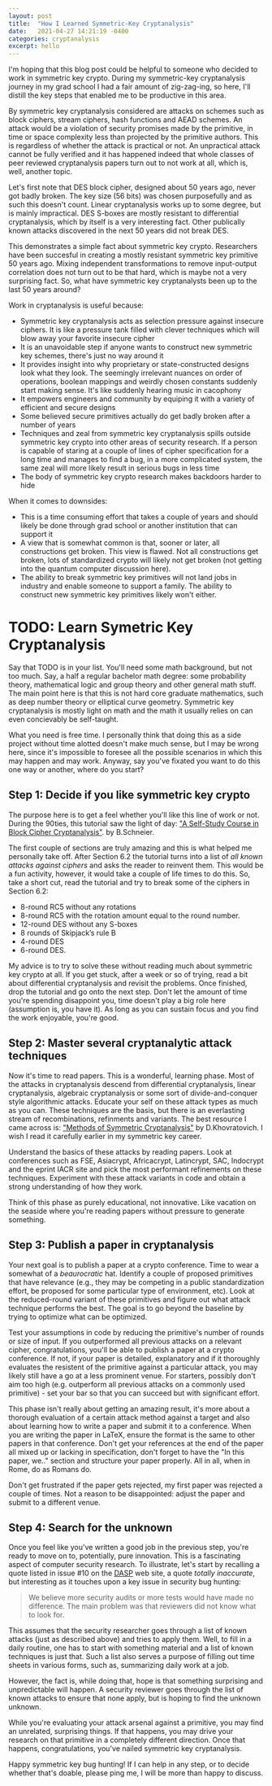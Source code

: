 ```yaml
---
layout: post
title:  "How I Learned Symmetric-Key Cryptanalysis"
date:   2021-04-27 14:21:19 -0400
categories: cryptanalysis
excerpt: hello
---
```


I'm hoping that this blog post could be helpful to someone who decided to work in
symmetric key crypto. During my symmetric-key cryptanalysis journey in my grad school
I had a fair amount of zig-zag-ing, so here, I'll distill the key steps that enabled
me to be productive in this area. 

By symmetric key cryptanalysis considered are attacks on schemes such as block ciphers,
stream ciphers, hash functions and AEAD schemes. An attack would be a violation of security
promises made by the primitive, in time or space complexity less than projected by the
primitive authors. This is regardless  of whether the attack is practical or not.
An unpractical attack cannot be fully verified and it has happened indeed that whole
classes of peer reviewed cryptanalysis papers turn out to not work at all, which is, well,
another topic.

Let's first note that DES block cipher, designed about 50 years ago, never got badly
broken. The key size (56 bits) was chosen purposefully and as such this doesn't count.
Linear cryptanalysis works up to some degree, but is mainly impractical. DES S-boxes
are mostly resistant to differential cryptanalysis, which by itself is a very interesting
fact. Other publically known attacks discovered in the next 50 years did not break DES.

This demonstrates a simple fact about symmetric key crypto. Researchers have been succesful
in creating a mostly resistant symmetric key primitive 50 years ago. Mixing independent
transformations to remove input-output correlation does not turn out to be that hard, which is
maybe not a very surprising fact. So, what have symmetric key cryptanalysts been up to the last
50 years around?

Work in cryptanalysis is useful because:

* Symmetric key cryptanalysis acts as selection pressure against insecure ciphers. It is
  like a pressure tank filled with clever techniques which will blow away your favorite
  insecure cipher
* It is an unavoidable step if anyone wants to construct new symmetric key schemes, there's just no way around it
* It provides insight into why proprietary or state-constructed designs look what they look.
  The seemingly irrelevant nuances on order of operations, boolean mappings and weirdly chosen
  constants suddenly start making sense. It's like suddenly hearing music in cacophony
* It empowers engineers and community by equiping it with a variety of efficient and secure designs
* Some believed secure primitives actually do get badly broken after a number of years
* Techniques and zeal from symmetric key cryptanalysis spills outside symmetric key crypto
  into other areas of security research. If a person is capable of staring at a couple of
  lines of cipher specification for a long time and manages to find a bug, in a more complicated
  system, the same zeal will more likely result in serious bugs in less time
* The body of symmetric key crypto research makes backdoors harder to hide

When it comes to downsides:

* This is a time consuming effort that takes a couple of years and should likely be done
through grad school or another institution that can support it
* A view that is somewhat common is that, sooner or later, all constructions get broken. This view
is flawed. Not all constructions get broken, lots of standardized crypto will likely not get broken
(not getting into the quantum computer discussion here).
* The ability to break symmetric key primitives will not land jobs in industry and enable
someone to support a family. The ability to construct new symmetric key primitives likely
won't either. 


# TODO: Learn Symetric Key Cryptanalysis

Say that TODO is in your list. You'll need some math background, but not too much. Say, a half
a regular bachelor math degree: some probability theory, mathematical logic and group theory
and other general math stuff. The main point here is that this is not hard core graduate
mathematics, such as deep number theory or elliptical curve geometry. Symmetric key cryptanalysis
is mostly light on math and the math it usually relies on can even concievably be self-taught.

What you need is free time. I personally think that doing this as a side project without time alotted
doesn't make much sense, but I may be wrong here, since it's impossible to foresee all the possible
scenarios in which this may happen and may work. Anyway, say you've fixated you want to do this
one way or another, where do you start? 

## Step 1: Decide if you like symmetric key crypto

The purpose here is to get a feel whether you'll like this line of work
or not. During the 90ties, this tutorial saw the light of day:
["A Self-Study Course in Block Cipher Cryptanalysis"](https://www.schneier.com/wp-content/uploads/2016/02/paper-self-study.pdf).
by B.Schneier.

The first couple of sections are truly amazing and this is what helped me personally take off.
After Section 6.2 the tutorial turns into a list of _all known attacks against ciphers_ and asks
the reader to reinvent them. This would be a fun activity, however, it would take a couple of life
times to do this. So, take a short cut, read the tutorial and try to break some of the ciphers in
Section 6.2:

- 8-round RC5 without any rotations
- 8-round RC5 with the rotation amount equal to the round number.
- 12-round DES without any S-boxes
- 8 rounds of Skipjack’s rule B
- 4-round DES
- 6-round DES.

My advice is to try to solve these without reading much about symmetric key crypto at all. If you get stuck,
after a week or so of trying, read a bit about differential cryptanalysis and revisit the problems.  Once finished,
drop the tutorial and go onto the next step. Don't let the amount of time you're spending disappoint you,
time doesn't play a big role here (assumption is, you have it). As long as you can sustain focus and you
find the work enjoyable, you're good.

## Step 2: Master several cryptanalytic attack techniques 

Now it's time to read papers. This is a wonderful, learning phase. Most of the attacks in cryptanalysis
descend from differential cryptanalysis,
linear cryptanalysis, algebraic cryptanalysis or some sort of divide-and-conquer style algorithmic
attacks. Educate your self on these attack types as much as you can.  These techniques are the basis,
but there is an everlasting stream of recombinations, refinments and variants.  The best resource I
came across is: ["Methods of Symmetric Cryptanalysis"](https://www.microsoft.com/en-us/research/wp-content/uploads/2011/07) by D.Khovratovich. I wish I read it carefully earlier in my symmetric key career. 

Understand the basics of these attacks by reading papers. Look at conferences such as FSE, Asiacrypt, Africacrypt, Latincrypt, SAC, Indocrypt and the eprint IACR site and pick the most performant refinements on these
techniques. Experiment with these attack variants in code and obtain a strong understanding of how they work. 

Think of this phase as purely educational, not innovative. Like vacation on the seaside where you're reading
papers without pressure to generate something. 

## Step 3: Publish a paper in cryptanalysis

Your next goal is to publish a paper at a crypto conference. Time to wear a somewhat of a
_beaurocratic_ hat. Identify a couple of proposed primitives that have relevance (e.g., they may be
competing in a public standardization effort, be proposed for some particular type of environment, etc).
Look at the reduced-round variant of these primitives and figure out what attack technique performs the
best. The goal is to go beyond the baseline by trying to optimize what can be optimized. 

Test your assumptions in code by reducing the primitive's number of rounds or size of input. If you
outperformed all previous attacks on a relevant cipher, congratulations, you'll be able to publish a
paper at a crypto conference. If not, if your paper is detailed, explanatory and if it thoroughly evaluates
the resistent of the primitive against a particular attack, you may likely still have a go at a
less prominent venue. For starters, possibly don't aim too high (e.g. outperform all previous attacks
on a commonly used primitive) - set your bar so that you can succeed but with significant effort. 

This phase isn't really about getting an amazing result, it's more about a thorough evaluation of
a certain attack method against a target and also about learning how to write a paper and submit
it to a conference. When you are writing the paper in LaTeX, ensure the format is the same to other
papers in that conference. Don't get your references at the end of the paper all mixed up or lacking
in specification, don't forget to have the "In this  paper, we.." section and structure your paper
properly. All in all, when in Rome, do as Romans do. 

Don't get frustrated if the paper gets rejected, my first paper was rejected a couple of times. Not
a reason to be disappointed: adjust the paper and submit to a different venue. 

## Step 4: Search for the unknown 

Once you feel like you've written a good job in the previous step, you're ready to move on to,
potentially, pure innovation. This is a fascinating aspect of computer security research.
To illustrate, let's start by recalling a quote listed in issue #10
on the [DASP](https://dasp.co/)  web site, a quote _totally inaccurate_, but interesting as
it touches upon a key issue in security bug hunting:

> We believe more security audits or more tests would have made no difference. The main problem was that reviewers did not know what to look for. 

This assumes that the security researcher goes through a list of known attacks (just as described
above) and tries to apply them. Well, to fill in a daily routine, one has to start with something
material and a list of known techniques is just that. Such a list also serves a purpose of filling
out time sheets in various forms, such as, summarizing daily work at a job.

However, the fact is, while doing that, hope is that something surprising and unpredictable
will happen. A security reviewer goes through the list of known attacks to ensure that none
apply, but is hoping to find the unknown unknown. 

While you're evaluating your attack arsenal against a primitive, you may find an unrelated, surprising
things. If that happens, you may drive your research on that primitive in a completely different direction.
Once that happens, congratulations, you've nailed symmetric key cryptanalysis.

Happy symmetric key bug hunting! If I can help in any step, or to decide whether that's doable,
please ping me, I will be more than happy to discuss. 